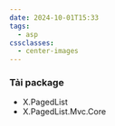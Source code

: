 ```yaml
---
date: 2024-10-01T15:33
tags:
  - asp
cssclasses:
  - center-images
---
```

### Tải package
- X.PagedList
- X.PagedList.Mvc.Core
